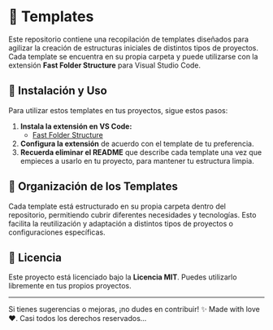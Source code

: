 # 📁 Templates

Este repositorio contiene una recopilación de templates diseñados para agilizar la creación de estructuras iniciales de distintos tipos de proyectos. Cada template se encuentra en su propia carpeta y puede utilizarse con la extensión **Fast Folder Structure** para Visual Studio Code.

## 🚀 Instalación y Uso

Para utilizar estos templates en tus proyectos, sigue estos pasos:

1. **Instala la extensión en VS Code:**
   - [Fast Folder Structure](https://marketplace.visualstudio.com/items?itemName=Huuums.vscode-fast-folder-structure)
2. **Configura la extensión** de acuerdo con el template de tu preferencia.
3. **Recuerda eliminar el README** que describe cada template una vez que empieces a usarlo en tu proyecto, para mantener tu estructura limpia.

## 📂 Organización de los Templates

Cada template está estructurado en su propia carpeta dentro del repositorio, permitiendo cubrir diferentes necesidades y tecnologías. Esto facilita la reutilización y adaptación a distintos tipos de proyectos o configuraciones específicas.

## 📜 Licencia

Este proyecto está licenciado bajo la **Licencia MIT**. Puedes utilizarlo libremente en tus propios proyectos.

---

Si tienes sugerencias o mejoras, ¡no dudes en contribuir! ✨
Made with love ❤️. Casi todos los derechos reservados...

